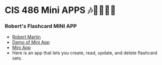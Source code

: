 # CIS 486 Mini APPS 🎶🎵📖🐳🐋

### Robert's Flashcard MINI APP
- [Robert Martin](https://github.com/RobCMYK)
- [Demo of Mini App](https://mini-app-eiw6.onrender.com)
- [Mini App](https://github.com/RobMartin04/mini-app)
- Here is an app that lets you create, read, update, and delete flashcard sets.
